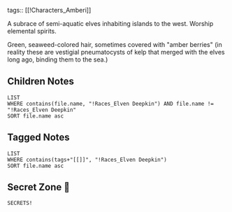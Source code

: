 tags:: [[!Characters_Amberi]]

A subrace of semi-aquatic elves inhabiting islands to the west. Worship elemental spirits.

Green, seaweed-colored hair, sometimes covered with "amber berries"
(in reality these are vestigial pneumatocysts of kelp that merged with the elves long ago, binding them to the sea.)


## Children Notes
```dataview
LIST
WHERE contains(file.name, "!Races_Elven Deepkin") AND file.name != "!Races_Elven Deepkin"
SORT file.name asc
```

## Tagged Notes
```dataview
LIST
WHERE contains(tags+"[[]]", "!Races_Elven Deepkin")
SORT file.name asc
```

## Secret Zone 👀
```spoiler-block
SECRETS!
```
